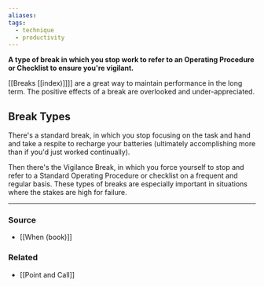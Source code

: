 ```yaml
---
aliases: 
tags:
  - technique
  - productivity
---
```

**A type of break in which you stop work to refer to an Operating Procedure or Checklist to ensure you're vigilant.**

[[Breaks [[index)]]]] are a great way to maintain performance in the long term. The positive effects of a break are overlooked and under-appreciated. 

## Break Types

There's a standard break, in which you stop focusing on the task and hand and take a respite to recharge your batteries (ultimately accomplishing more than if you'd just worked continually).

Then there's the Vigilance Break, in which you force yourself to stop and refer to a Standard Operating Procedure or checklist on a frequent and regular basis. These types of breaks are especially important in situations where the stakes are high for failure.   

---

### Source
- [[When (book)]]

### Related
- [[Point and Call]]